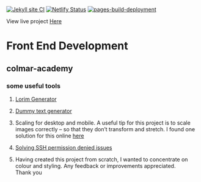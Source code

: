 
[![Jekyll site CI](https://github.com/SOliv1/colmar-academy/actions/workflows/jekyll-docker.yml/badge.svg)](https://github.com/SOliv1/colmar-academy/actions/workflows/jekyll-docker.yml) [![Netlify Status](https://api.netlify.com/api/v1/badges/cb08c30c-6818-4467-bfef-1e22e19fc091/deploy-status)](https://app.netlify.com/sites/colmar-academy-ca/deploys) [![pages-build-deployment](https://github.com/SOliv1/colmar-academy/actions/workflows/pages/pages-build-deployment/badge.svg)](https://github.com/SOliv1/colmar-academy/actions/workflows/pages/pages-build-deployment)

View live project [Here](https://colmar-academy-ca.netlify.app)
# Front End Development

## colmar-academy

### some useful tools

1. [Lorim Generator](https://github.com/DavidAnson/markdownlint/blob/v0.27.0/doc/md041.md)

2. [Dummy text generator](https://www.dummytextgenerator.com/#jump)

3. Scaling for desktop and mobile. A useful tip for this project is to scale images correctly – so that they don’t transform and stretch. I found one solution for this online
 [here](https://monacodelisa.com/codecademy-colmar-academy-workflow-part-1-desktop)


4. [Solving SSH permission denied issues](https://www.google.com/search?q=git+push+-u+origin+master+git%40github.com%3A+Permission+denied+(publickey).+fatal%3A+Could+not+read+from+remote+repository.&oq=git+push+-u+origin+master+git%40github.com%3A+Permission+denied+(publickey).+fatal%3A+Could+not+read+from+remote+repository.&aqs=chrome..69i57j69i59j69i64l2.953j0j1&sourceid=chrome&ie=UTF-8#fpstate=ive&vld=cid:546330e9,vid:gyAUbbx-D5Q)

5. Having created this project from scratch, I wanted to concentrate on colour and styling.  Any feedback or improvements appreciated.  
Thank you
